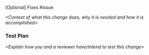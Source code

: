 [Optional] 
Fixes #issue

*<Context of what this change does, why it is needed and how it is accomplished>*

### Test Plan
*<Explain how you and a reviewer have/intend to test this change>*